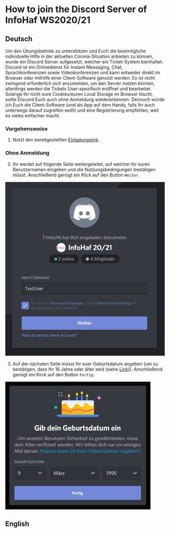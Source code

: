 # How to join the Discord Server of InfoHaf WS2020/21

## Deutsch

Um den Übungsbetrieb zu unterstützen und Euch die bestmögliche individuelle Hilfe in der aktuellen Corona-Situation anbieten zu können, wurde ein Discord Server aufgesetzt, welcher ein Ticket-System beinhaltet. Discord ist ein Onlinedienst für Instant Messaging, Chat, Sprachkonferenzen sowie Videokonferenzen und kann entweder direkt im Browser oder mithilfe einer Client-Software genutzt werden. Es ist nicht zwingend erforderlich sich anzumelden, um den Server nutzen können, allerdings werden die Tickets User-spezifisch eröffnet und bearbeitet. Solange Ihr nicht eure Cookies/euren Local Storage im Browser löscht, sollte Discord Euch auch ohne Anmeldung wiedererkennen. Dennoch würde ich Euch die Client-Software (und als App auf dem Handy, falls Ihr auch unterwegs darauf zugreifen wollt) und eine Registrierung empfehlen, weil es vieles einfacher macht. 

### Vorgehensweise

1. Nutzt den bereitgestellten [Einladungslink](https://discord.gg/2JRJvPe2Af).

### Ohne Anmeldung

2. Ihr werdet auf folgende Seite weitergeleitet, auf welcher Ihr euren Benutzernamen eingeben und die Nutzungsbedingungen bestätigen müsst. Anschließend genügt ein Klick auf den Button `Weiter`.

![Discord Username and Terms of Uses](/images/discord_first.PNG)

3. Auf der nächsten Seite müsst Ihr euer Geburtsdatum angeben (um zu bestätigen, dass Ihr 16 Jahre oder älter seid (siehe [Link](https://support.discord.com/hc/de/articles/360040724612))). Anschließend genügt ein Klick auf den Button `Fertig`.

![Discord Birthdate](/images/discord_second.PNG)



## English

